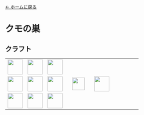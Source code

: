[← ホームに戻る](../)
# クモの巣

## クラフト
<table>
    <tr><td><img src="https://i.imgur.com/AWCqpb7.png" width="48"/></td><td><img src="https://i.imgur.com/AWCqpb7.png" width="48"/></td><td><img src="https://i.imgur.com/AWCqpb7.png" width="48"/></td><td colspan="3"></td></tr>
    <tr><td><img src="https://i.imgur.com/AWCqpb7.png" width="48"/></td><td><img src="https://i.imgur.com/uwFFtfM.png" width="48"/></td><td><img src="https://i.imgur.com/AWCqpb7.png" width="48"/></td><td width="70" align="center"><img src="https://i.imgur.com/VE0KqIE.png" width="40"/></td><td><img src="https://i.imgur.com/fWQQ0pc.png" width="48"/></td><td width="70"></td></tr>
    <tr><td><img src="https://i.imgur.com/AWCqpb7.png" width="48"/></td><td><img src="https://i.imgur.com/AWCqpb7.png" width="48"/></td><td><img src="https://i.imgur.com/AWCqpb7.png" width="48"/></td><td colspan="3"></td></tr>
</table>
